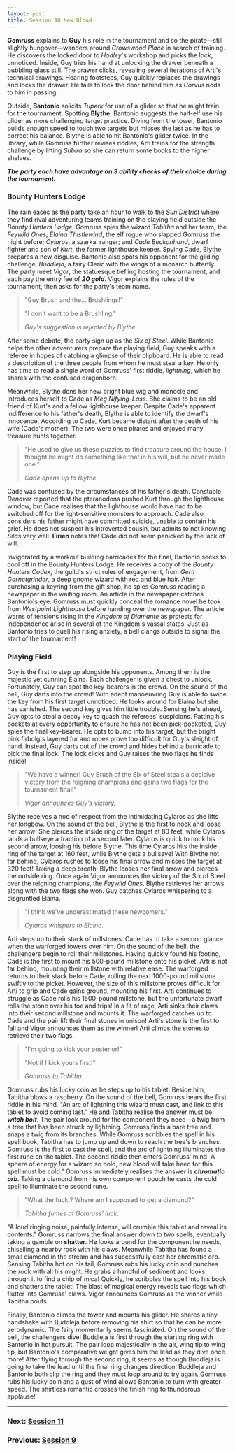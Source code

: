 ```yaml
---
layout: post
title: Session 10 New Blood
---
```


**Gomruss** explains to **Guy** his role in the tournament and so the pirate—still slightly hungover—wanders around *Crowswood Place* in search of training. He discovers the locked door to *Hadley*'s workshop and picks the lock, unnoticed. Inside, Guy tries his hand at unlocking the drawer beneath a bubbling glass still. The drawer clicks, revealing several iterations of Arti's technical drawings. Hearing footsteps, Guy quickly replaces the drawings and locks the drawer. He fails to lock the door behind him as *Corvus* nods to him in passing.

Outside, **Bantonio** solicits *Tuperk* for use of a glider so that he might train for the tournament. Spotting **Blythe**, Bantonio suggests the half-elf use his glider as more challenging target practice. Diving from the tower, Bantonio builds enough speed to touch two targets but misses the last as he has to correct his balance. Blythe is able to hit Bantonio's glider twice. In the library, while Gomruss further revises riddles, Arti trains for the strength challenge by lifting *Subira* so she can return some books to the higher shelves.

***The party each have advantage on 3 ability checks of their choice during the tournament.***

### Bounty Hunters Lodge

The rain eases as the party take an hour to walk to the *Sun District* where they find rival adventuring teams training on the playing field outside the *Bounty Hunters Lodge*. Gomruss spies the wizard *Tabitha* and her team, the *Feywild Ones*; *Elaina Thistlewind*, the elf rogue who slapped Gomruss the night before; *Cylaros*, a szarkai ranger; and *Cade Beckonhand*, dwarf fighter and son of *Kurt*, the former lighthouse keeper. Spying Cade, Blythe prepares a new disguise. Bantonio also spots his opponent for the gliding challenge, *Buddleja*, a fairy Cleric with the wings of a monarch butterfly. The party meet *Vigor*, the statuesque tiefling hosting the tournament, and each pay the entry fee of ***20 gold***. Vigor explains the rules of the tournament, then asks for the party's team name.

> "Guy Brush and the... Brushlings!"
>
> "I don't want to be a Brushling."
>
> *Guy's suggestion is rejected by Blythe.*

After some debate, the party sign up as the *Six of Steel*. While Bantonio helps the other adventurers prepare the playing field, Guy speaks with a referee in hopes of catching a glimpse of their clipboard. He is able to read a description of the three people from whom he must steal a key. He only has time to read a single word of Gomruss' first riddle, *lightning*, which he shares with the confused dragonborn.

Meanwhile, Blythe dons her new bright blue wig and monocle and introduces herself to Cade as *Meg Nifying-Lass*. She claims to be an old friend of Kurt's and a fellow lighthouse keeper. Despite Cade's apparent indifference to his father's death, Blythe is able to identify the dwarf's innocence. According to Cade, Kurt became distant after the death of his wife (Cade's mother). The two were once pirates and enjoyed many treasure hunts together.

> "He used to give us these puzzles to find treasure around the house. I thought he might do something like that in his will, but he never made one."
>
> *Cade opens up to Blythe.*

Cade was confused by the circumstances of his father's death. Constable *Denover* reported that the pteranodons pushed Kurt through the lighthouse window, but Cade realises that the lighthouse would have had to be switched off for the light-sensitive monsters to approach. Cade also considers his father might have committed suicide, unable to contain his grief. He does not suspect his introverted cousin, but admits to not knowing *Silas* very well. **Firien** notes that Cade did not seem panicked by the lack of will.

Invigorated by a workout building barricades for the final, Bantonio seeks to cool off in the Bounty Hunters Lodge. He receives a copy of the *Bounty Hunters Codex*, the guild's strict rules of engagement, from *Gerti Garnetgrinder*, a deep gnome wizard with red and blue hair. After purchasing a keyring from the gift shop, he spies Gomruss reading a newspaper in the waiting room. An article in the newspaper catches Bantonio's eye. Gomruss must quickly conceal the romance novel he took from *Westpoint Lighthouse* before handing over the newspaper. The article warns of tensions rising in the *Kingdom of Diamante* as protests for independence arise in several of the Kingdom's vassal states. Just as Bantonio tries to quell his rising anxiety, a bell clangs outside to signal the start of the tournament!

### Playing Field

Guy is the first to step up alongside his opponents. Among them is the majestic yet cunning Elaina. Each challenger is given a chest to unlock. Fortunately, Guy can spot the key-bearers in the crowd. On the sound of the bell, Guy darts into the crowd! With adept manoeuvring Guy is able to swipe the key from his first target unnoticed. He looks around for Elaina but she has vanished. The second key gives him little trouble. Sensing he's ahead, Guy opts to steal a decoy key to quash the referees' suspicions. Patting his pockets at every opportunity to ensure he has not been pick-pocketed, Guy spies the final key-bearer. He opts to bump into his target, but the bright pink firbolg's layered fur and robes prove too difficult for Guy's sleight of hand. Instead, Guy darts out of the crowd and hides behind a barricade to pick the final lock. The lock clicks and Guy raises the two flags he finds inside!

> "We have a winner! Guy Brush of the Six of Steel steals a decisive victory from the reigning champions and gains two flags for the tournament final!"
>
> *Vigor announces Guy's victory.*

Blythe receives a nod of respect from the intimidating Cylaros as she lifts her longbow. On the sound of the bell, Blythe is the first to nock and loose her arrow! She pierces the inside ring of the target at 80 feet, while Cylaros lands a bullseye a fraction of a second later. Cylaros is quick to nock his second arrow, loosing his before Blythe. This time Cylaros hits the inside ring of the target at 160 feet, while Blythe gets a bullseye! With Blythe not far behind, Cylaros rushes to loose his final arrow and misses the target at 320 feet! Taking a deep breath, Blythe looses her final arrow and pierces the outside ring. Once again Vigor announces the victory of the Six of Steel over the reigning champions, the *Feywild Ones*. Blythe retrieves her arrows along with the two flags she won. Guy catches Cylaros whispering to a disgruntled Elaina.

> "I think we've underestimated these newcomers."
>
> *Cylaros whispers to Elaina.*

Arti steps up to their stack of millstones. Cade has to take a second glance when the warforged towers over him. On the sound of the bell, the challengers begin to roll their millstones. Having quickly found his footing, Cade is the first to mount his 500-pound millstone onto his picket. Arti is not far behind, mounting their millstone with relative ease. The warforged returns to their stack before Cade, rolling the next 1000-pound millstone swiftly to the picket. However, the size of this millstone proves difficult for Arti to grip and Cade gains ground, mounting his first. Arti continues to struggle as Cade rolls his 1500-pound millstone, but the unfortunate dwarf rolls the stone over his toe and trips! In a fit of rage, Arti sinks their claws into their second millstone and mounts it. The warforged catches up to Cade and the pair lift their final stones in unison! Arti's stone is the first to fall and Vigor announces them as the winner! Arti climbs the stones to retrieve their two flags.

> "I'm going to kick your posterior!"
>
> "Not if I kick yours first!"
>
> *Gomruss to Tabitha.*

Gomruss rubs his lucky coin as he steps up to his tablet. Beside him, Tabitha blows a raspberry. On the sound of the bell, Gomruss hears the first riddle in his mind. "An arc of lightning this wizard must cast, and link to this tablet to avoid coming last." He and Tabitha realise the answer must be ***witch bolt***. The pair look around for the component they need—a twig from a tree that has been struck by lightning. Gomruss finds a bare tree and snaps a twig from its branches. While Gomruss scribbles the spell in his spell book, Tabitha has to jump up and down to reach the tree's branches. Gomruss is the first to cast the spell, and the arc of lightning illuminates the first rune on the tablet. The second riddle then enters Gomruss' mind. A sphere of energy for a wizard so bold, new blood will take heed for this spell must be cold." Gomruss immediately realises the answer is ***chromatic orb***. Taking a diamond from his own component pouch he casts the cold spell to illuminate the second rune.

> "What the fuck!? Where am I supposed to get a diamond?"
>
> *Tabitha fumes at Gomruss' luck.*

"A loud ringing noise, painfully intense, will crumble this tablet and reveal its contents." Gomruss narrows the final answer down to two spells, eventually taking a gamble on **shatter**. He looks around for the component he needs, chiselling a nearby rock with his claws. Meanwhile Tabitha has found a small diamond in the stream and has successfully cast her chromatic orb. Sensing Tabitha hot on his tail, Gomruss rubs his lucky coin and punches the rock with all his might. He grabs a handful of sediment and looks through it to find a chip of mica! Quickly, he scribbles the spell into his book and shatters the tablet! The blast of magical energy reveals two flags which flutter into Gomruss' claws. Vigor announces Gomruss as the winner while Tabitha pouts.

Finally, Bantonio climbs the tower and mounts his glider. He shares a tiny handshake with Buddleja before removing his shirt so that he can be more aerodynamic. The fairy momentarily seems fascinated. On the sound of the bell, the challengers dive! Buddleja is first through the starting ring with Bantonio in hot pursuit. The pair loop majestically in the air, wing tip to wing tip, but Bantonio's comparative weight gives him the lead as they dive once more! After flying through the second ring, it seems as though Buddleja is going to take the lead until the final ring changes direction! Buddleja and Bantonio both clip the ring and they must loop around to try again. Gomruss rubs his lucky coin and a gust of wind allows Bantonio to turn with greater speed. The shirtless romantic crosses the finish ring to thunderous applause!

---

### **Next: [Session 11](session-11)**
### **Previous: [Session 9](session-9)**
